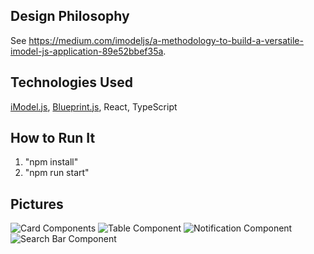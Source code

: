 
## Design Philosophy 
See https://medium.com/imodeljs/a-methodology-to-build-a-versatile-imodel-js-application-89e52bbef35a.

## Technologies Used
[iModel.js](https://www.imodeljs.org/), [Blueprint.js](https://blueprintjs.com/docs/), React, TypeScript

## How to Run It
1. "npm install"
2. "npm run start"

## Pictures
![Card Components](https://github.com/zachzhu2016/lumap/blob/master/images/screenshot1.png)
![Table Component](https://github.com/zachzhu2016/lumap/blob/master/images/screenshot2.png)
![Notification Component](https://github.com/zachzhu2016/lumap/blob/master/images/screenshot3.png)
![Search Bar Component](https://github.com/zachzhu2016/lumap/blob/master/images/screenshot4.png)




